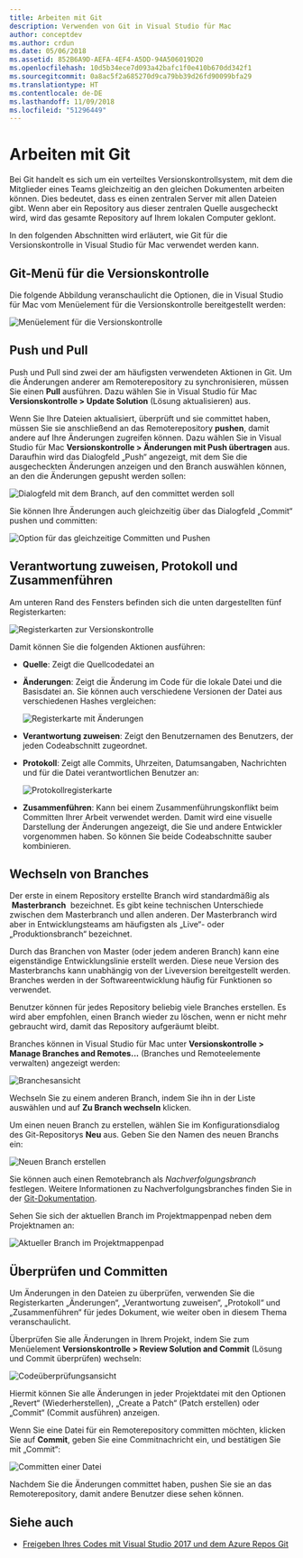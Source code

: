 ```yaml
---
title: Arbeiten mit Git
description: Verwenden von Git in Visual Studio für Mac
author: conceptdev
ms.author: crdun
ms.date: 05/06/2018
ms.assetid: 852B6A9D-AEFA-4EF4-A5DD-94A506019D20
ms.openlocfilehash: 10d5b34ece7d093a42bafc1f0e410b670dd342f1
ms.sourcegitcommit: 0a8ac5f2a685270d9ca79bb39d26fd90099bfa29
ms.translationtype: HT
ms.contentlocale: de-DE
ms.lasthandoff: 11/09/2018
ms.locfileid: "51296449"
---
```

# <a name="working-with-git"></a>Arbeiten mit Git

Bei Git handelt es sich um ein verteiltes Versionskontrollsystem, mit dem die Mitglieder eines Teams gleichzeitig an den gleichen Dokumenten arbeiten können. Dies bedeutet, dass es einen zentralen Server mit allen Dateien gibt. Wenn aber ein Repository aus dieser zentralen Quelle ausgecheckt wird, wird das gesamte Repository auf Ihrem lokalen Computer geklont.

In den folgenden Abschnitten wird erläutert, wie Git für die Versionskontrolle in Visual Studio für Mac verwendet werden kann.

## <a name="git-version-control-menu"></a>Git-Menü für die Versionskontrolle

Die folgende Abbildung veranschaulicht die Optionen, die in Visual Studio für Mac vom Menüelement für die Versionskontrolle bereitgestellt werden:

![Menüelement für die Versionskontrolle](media/version-control-gitVersionControlMenu.png)

## <a name="push-and-pull"></a>Push und Pull

Push und Pull sind zwei der am häufigsten verwendeten Aktionen in Git. Um die Änderungen anderer am Remoterepository zu synchronisieren, müssen Sie einen **Pull** ausführen. Dazu wählen Sie in Visual Studio für Mac **Versionskontrolle > Update Solution** (Lösung aktualisieren) aus.

Wenn Sie Ihre Dateien aktualisiert, überprüft und sie committet haben, müssen Sie sie anschließend an das Remoterepository **pushen**, damit andere auf Ihre Änderungen zugreifen können. Dazu wählen Sie in Visual Studio für Mac **Versionskontrolle > Änderungen mit Push übertragen** aus. Daraufhin wird das Dialogfeld „Push“ angezeigt, mit dem Sie die ausgecheckten Änderungen anzeigen und den Branch auswählen können, an den die Änderungen gepusht werden sollen:

![Dialogfeld mit dem Branch, auf den committet werden soll](media/version-control-gitPush.png)

Sie können Ihre Änderungen auch gleichzeitig über das Dialogfeld „Commit“ pushen und committen:

![Option für das gleichzeitige Committen und Pushen](media/version-control-commitPush.png)

## <a name="blame-log-and-merge"></a>Verantwortung zuweisen, Protokoll und Zusammenführen

Am unteren Rand des Fensters befinden sich die unten dargestellten fünf Registerkarten:

![Registerkarten zur Versionskontrolle](media/version-control-gitTabs.png)

Damit können Sie die folgenden Aktionen ausführen:

* **Quelle**: Zeigt die Quellcodedatei an
* **Änderungen**: Zeigt die Änderung im Code für die lokale Datei und die Basisdatei an. Sie können auch verschiedene Versionen der Datei aus verschiedenen Hashes vergleichen:

    ![Registerkarte mit Änderungen](media/version-control-gitChange.png)

* **Verantwortung zuweisen**: Zeigt den Benutzernamen des Benutzers, der jeden Codeabschnitt zugeordnet.
* **Protokoll**: Zeigt alle Commits, Uhrzeiten, Datumsangaben, Nachrichten und für die Datei verantwortlichen Benutzer an:

    ![Protokollregisterkarte](media/version-control-gitLog.png)

* **Zusammenführen**: Kann bei einem Zusammenführungskonflikt beim Committen Ihrer Arbeit verwendet werden. Damit wird eine visuelle Darstellung der Änderungen angezeigt, die Sie und andere Entwickler vorgenommen haben. So können Sie beide Codeabschnitte sauber kombinieren.

## <a name="switching-branches"></a>Wechseln von Branches

Der erste in einem Repository erstellte Branch wird standardmäßig als  **Masterbranch**  bezeichnet. Es gibt keine technischen Unterschiede zwischen dem Masterbranch und allen anderen. Der Masterbranch wird aber in Entwicklungsteams am häufigsten als „Live“- oder „Produktionsbranch“ bezeichnet.

Durch das Branchen von Master (oder jedem anderen Branch) kann eine eigenständige Entwicklungslinie erstellt werden. Diese neue Version des Masterbranchs kann unabhängig von der Liveversion bereitgestellt werden. Branches werden in der Softwareentwicklung häufig für Funktionen so verwendet.

Benutzer können für jedes Repository beliebig viele Branches erstellen. Es wird aber empfohlen, einen Branch wieder zu löschen, wenn er nicht mehr gebraucht wird, damit das Repository aufgeräumt bleibt.

Branches können in Visual Studio für Mac unter **Versionskontrolle > Manage Branches and Remotes...** (Branches und Remoteelemente verwalten) angezeigt werden:

![Branchesansicht](media/version-control-gitBranch2.png)

Wechseln Sie zu einem anderen Branch, indem Sie ihn in der Liste auswählen und auf **Zu Branch wechseln** klicken.

Um einen neuen Branch zu erstellen, wählen Sie im Konfigurationsdialog des Git-Repositorys **Neu** aus. Geben Sie den Namen des neuen Branchs ein:

![Neuen Branch erstellen](media/version-control-gitBranch.png)

Sie können auch einen Remotebranch als _Nachverfolgungsbranch_ festlegen. Weitere Informationen zu Nachverfolgungsbranches finden Sie in der [Git-Dokumentation](https://git-scm.com/book/en/v2/Git-Branching-Remote-Branches#Tracking-Branches).

Sehen Sie sich der aktuellen Branch im Projektmappenpad neben dem Projektnamen an:

 ![Aktueller Branch im Projektmappenpad](media/version-control-gitBranchName.png)

## <a name="reviewing-and-committing"></a>Überprüfen und Committen

Um Änderungen in den Dateien zu überprüfen, verwenden Sie die Registerkarten „Änderungen“, „Verantwortung zuweisen“, „Protokoll“ und „Zusammenführen“ für jedes Dokument, wie weiter oben in diesem Thema veranschaulicht.

Überprüfen Sie alle Änderungen in Ihrem Projekt, indem Sie zum Menüelement **Versionskontrolle > Review Solution and Commit** (Lösung und Commit überprüfen) wechseln:

![Codeüberprüfungsansicht](media/version-control-gitReviewCommit.png)

Hiermit können Sie alle Änderungen in jeder Projektdatei mit den Optionen „Revert“ (Wiederherstellen), „Create a Patch“ (Patch erstellen) oder „Commit“ (Commit ausführen) anzeigen.

Wenn Sie eine Datei für ein Remoterepository committen möchten, klicken Sie auf **Commit**, geben Sie eine Commitnachricht ein, und bestätigen Sie mit „Commit“:

![Committen einer Datei](media/version-control-gitCommit.png)

Nachdem Sie die Änderungen committet haben, pushen Sie sie an das Remoterepository, damit andere Benutzer diese sehen können.

## <a name="see-also"></a>Siehe auch

* [Freigeben Ihres Codes mit Visual Studio 2017 und dem Azure Repos Git](/azure/devops/repos/git/share-your-code-in-git-vs-2017)